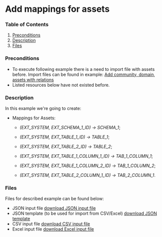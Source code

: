 # Add mappings for assets

### Table of Contents  
1. [Preconditions](#preconditions)  
1. [Description](#description)
1. [Files](#files)


<a name="preconditions"></a>
### Preconditions
- To execute following example there is a need to import file with assets before.
Import files can be found in example: [Add community, domain, assets with relations](../add-community-domain-with-tables-columns/README.md)
- Listed resources below have not existed before.


<a name="description"></a>
### Description
In this example we're going to create:
- Mappings for Assets:
    - _(EXT_SYSTEM, EXT_SCHEMA_1_ID) → SCHEMA_1_;

    - _(EXT_SYSTEM, EXT_TABLE_1_ID) → TABLE_1_;

    - _(EXT_SYSTEM, EXT_TABLE_2_ID) → TABLE_2_;

    - _(EXT_SYSTEM, EXT_TABLE_1_COLUMN_1_ID) → TAB_1_COLUMN_1_;

    - _(EXT_SYSTEM, EXT_TABLE_1_COLUMN_2_ID) → TAB_1_COLUMN_2_;

    - _(EXT_SYSTEM, EXT_TABLE_2_COLUMN_1_ID) → TAB_2_COLUMN_1_.
    

<a name="files"></a>    
### Files
Files for described example can be found below:

- JSON input file [download JSON input file](mappings-for-assets.json)
- JSON template (to be used for import from CSV/Excel) [download JSON template](mappings-for-assets-template.json)
- CSV input file [download CSV input file](mappings-for-assets.csv)
- Excel input file [download Excel input file](mappings-for-assets.xlsx)    

